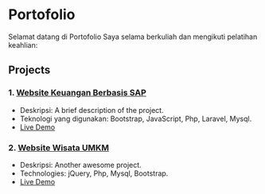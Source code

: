 # Portofolio
Selamat datang di Portofolio Saya selama berkuliah dan mengikuti pelatihan keahlian:

## Projects
### 1. [Website Keuangan Berbasis SAP](https://github.com/username/project1)
- Deskripsi: A brief description of the project.
- Teknologi yang digunakan: Bootstrap, JavaScript, Php, Laravel, Mysql.
- [Live Demo](https://username.github.io/project1)

### 2. [Website Wisata UMKM](https://github.com/username/project2)
- Deskripsi: Another awesome project.
- Technologies: jQuery, Php, Mysql, Bootstrap.
- [Live Demo](https://username.github.io/project2)
